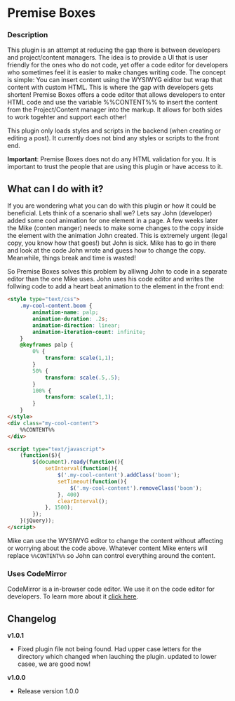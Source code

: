 # Premise Boxes #

### Description

This plugin is an attempt at reducing the gap there is between developers and project/content managers. The idea is to provide a UI that is user friendly for the ones who do not code, yet offer a code editor for developers who sometimes feel it is easier to make changes writing code. The concept is simple: You can insert content using the WYSIWYG eiditor but wrap that content with custom HTML. This is where the gap with developers gets shorten! Premise Boxes offers a code editor that allows developers to enter HTML code and use the variable %%CONTENT%% to insert the content from the Project/Content manager into the markup. It allows for both sides to work togehter and support each other!

This plugin only loads styles and scripts in the backend (when creating or editing a post). It currently does not bind any styles or scripts to the front end.

**Important**: Premise Boxes does not do any HTML validation for you. It is important to trust the people that are using this plugin or have access to it.

## What can I do with it? ##

If you are wondering what you can do with this plugin or how it could be beneficial. Lets think of a scenario shall we? Lets say John (developer) added some cool animation for one element in a page. A few weeks later the Mike (conten manger) needs to make some changes to the copy inside the element with the animation John created. This is extremely urgent (legal copy, you know how that goes!) but John is sick. Mike has to go in there and look at the code John wrote and guess how to change the copy. Meanwhile, things break and time is wasted!

So Premise Boxes solves this problem by alliwng John to code in a separate editor than the one Mike uses. John uses his code editor and writes the follwing code to add a heart beat animation to the element in the front end:

```html
<style type="text/css">
	.my-cool-content.boom {
		animation-name: palp;
		animation-duration: .2s;
		animation-direction: linear;
		animation-iteration-count: infinite;
	}
	@keyframes palp {
		0% {
			transform: scale(1,1);
		}
		50% {
			transform: scale(.5,.5);
		}
		100% {
			transform: scale(1,1);
		}
	}
</style>
<div class="my-cool-content">
	%%CONTENT%%
</div>

<script type="text/javascript">
	(function($){
		$(document).ready(function(){
			setInterval(function(){
				$('.my-cool-content').addClass('boom');
				setTimeout(function(){
					$('.my-cool-content').removeClass('boom');
				}, 400)
				clearInterval();
			}, 1500);
		});
	}(jQuery));
</script>
```

Mike can use the WYSIWYG editor to change the content without affecting or worrying about the code above. Whatever content Mike enters will replace `%%CONTENT%%` so John can control everything around the content.

### Uses CodeMirror

CodeMirror is a in-browser code editor. We use it on the code editor for developers. To learn more about it [click here](http://codemirror.com/).

## Changelog

**v1.0.1**
* Fixed plugin file not being found. Had upper case letters for the directory which changed when lauching the plugin. updated to lower casee, we are good now!

**v1.0.0**
* Release version 1.0.0